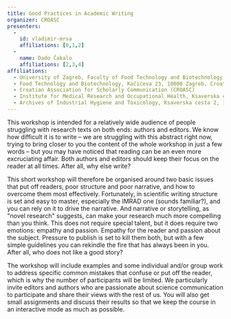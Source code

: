 ```yaml
---
title: Good Practices in Academic Writing
organizer: CROASC
presenters:
  -
    id: vladimir-mrsa
    affiliations: [0,1,2]
  -
    name: Dado Čakalo
    affiliations: [2,3,4]
affiliations:
  - University of Zagreb, Faculty of Food Technology and Biotechnology, Pierottijeva 6, 10000 Zagreb, Croatia
  - Food Technology and Biotechnology, Kačićeva 23, 10000 Zagreb, Croatia
  - Croatian Association for Scholarly Communication (CROASC)
  - Institute for Medical Research and Occupational Health, Ksaverska cesta 2, 10001 Zagreb, Croatia
  - Archives of Industrial Hygiene and Toxicology, Ksaverska cesta 2, 10001 Zagreb, Croatia
---
```


This workshop is intended for a relatively wide audience of people struggling with research texts on both ends: authors and editors. We know how difficult it is to write – we are struggling with this abstract right now, trying to bring closer to you the content of the whole workshop in just a few words – but you may have noticed that reading can be an even more excruciating affair. Both authors and editors should keep their focus on the reader at all times. After all, why else write?

This short workshop will therefore be organised around two basic issues that put off readers, poor structure and poor narrative, and how to overcome them most effectively. Fortunately, in scientific writing structure is set and easy to master, especially the IMRAD one (sounds familiar?), and you can rely on it to drive the narrative. And narrative or storytelling, as "novel research" suggests, can make your research much more compelling than you think. This does not require special talent, but it does require two emotions: empathy and passion. Empathy for the reader and passion about the subject. Pressure to publish is set to kill them both, but with a few simple guidelines you can rekindle the fire that has always been in you. After all, who does not like a good story?

The workshop will include examples and some individual and/or group work to address specific common mistakes that confuse or put off the reader, which is why the number of participants will be limited. We particularly invite editors and authors who are passionate about science communication to participate and share their views with the rest of us. You will also get small assignments and discuss their results so that we keep the course in an interactive mode as much as possible.
